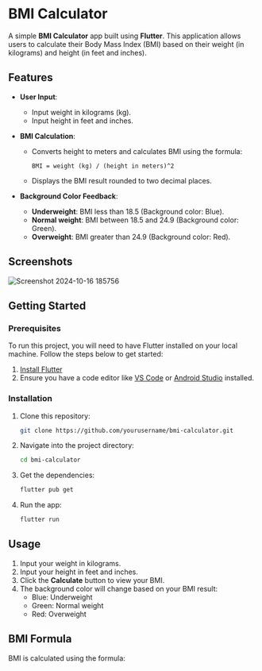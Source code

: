 # BMI Calculator

A simple **BMI Calculator** app built using **Flutter**. This application allows users to calculate their Body Mass Index (BMI) based on their weight (in kilograms) and height (in feet and inches).

## Features

- **User Input**:
    - Input weight in kilograms (kg).
    - Input height in feet and inches.

- **BMI Calculation**:
    - Converts height to meters and calculates BMI using the formula:
      ```
      BMI = weight (kg) / (height in meters)^2
      ```
    - Displays the BMI result rounded to two decimal places.

- **Background Color Feedback**:
    - **Underweight**: BMI less than 18.5 (Background color: Blue).
    - **Normal weight**: BMI between 18.5 and 24.9 (Background color: Green).
    - **Overweight**: BMI greater than 24.9 (Background color: Red).

## Screenshots

![Screenshot 2024-10-16 185756](https://github.com/user-attachments/assets/16e2d248-3b5e-444c-ae69-d9da13eda39e)


## Getting Started

### Prerequisites

To run this project, you will need to have Flutter installed on your local machine. Follow the steps below to get started:

1. [Install Flutter](https://flutter.dev/docs/get-started/install)
2. Ensure you have a code editor like [VS Code](https://code.visualstudio.com/) or [Android Studio](https://developer.android.com/studio) installed.

### Installation

1. Clone this repository:
    ```bash
    git clone https://github.com/yourusername/bmi-calculator.git
    ```

2. Navigate into the project directory:
    ```bash
    cd bmi-calculator
    ```

3. Get the dependencies:
    ```bash
    flutter pub get
    ```

4. Run the app:
    ```bash
    flutter run
    ```

## Usage

1. Input your weight in kilograms.
2. Input your height in feet and inches.
3. Click the **Calculate** button to view your BMI.
4. The background color will change based on your BMI result:
    - Blue: Underweight
    - Green: Normal weight
    - Red: Overweight

## BMI Formula

BMI is calculated using the formula:
